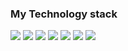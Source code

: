 ### My Technology stack

<img src="https://img.shields.io/badge/Python-black?style=for-the-badge&logo=Python&logoColor=yellow"/> 
<img src="https://img.shields.io/badge/MySQL-black?style=for-the-badge&logo=MySQL&logoColor=blue"/> <img src="https://img.shields.io/badge/Pytorch-black?style=for-the-badge&logo=Pytorch&logoColor=red"/> <img src="https://img.shields.io/badge/NumPy-black?style=for-the-badge&logo=NumPy&logoColor=blue"/>  <img src="https://img.shields.io/badge/OpenCV-black?style=for-the-badge&logo=OpenCV&logoColor=red"/> <img src="https://img.shields.io/badge/ultralytics-black?style=for-the-badge&logo=ultralytics&logoColor=white"/> <img src="https://img.shields.io/badge/Git-black?style=for-the-badge&logo=Git&logoColor=red"/>
